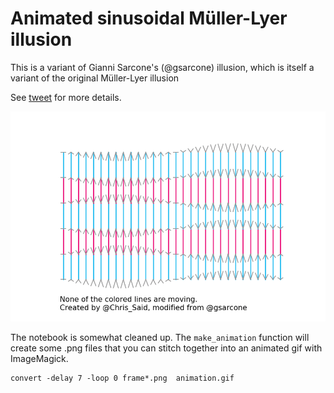 # Animated sinusoidal Müller-Lyer illusion

This is a variant of Gianni Sarcone's (@gsarcone) illusion, which is itself a variant of the original Müller-Lyer illusion

See [tweet](https://twitter.com/Chris_Said/status/1213217943414136833) for more details. 

![Illusion](animation.gif)

The notebook is somewhat cleaned up. The `make_animation` function will create some .png files that you can stitch together into an animated gif with ImageMagick.

```
convert -delay 7 -loop 0 frame*.png  animation.gif
```
